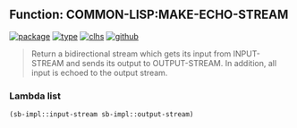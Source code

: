## Function: COMMON-LISP:MAKE-ECHO-STREAM
[![package](https://img.shields.io/badge/Package-COMMON--LISP-5f9ea0.svg?style=social&colorA=999999)](../) [![type](https://img.shields.io/badge/Type-Function-5f9ea0.svg?style=social&colorA=999999)](../#function) [![clhs](https://img.shields.io/badge/CLHS-MAKE--ECHO--STREAM-5f9ea0.svg?style=social&colorA=999999)](http://www.lispworks.com/documentation/HyperSpec/Body/f_mk_ech.htm) [![github](https://img.shields.io/badge/GitHub-View_the_source-5f9ea0.svg?style=social&colorA=999999&logo=github)](https://github.com/sbcl/sbcl/blob/master/src/code/stream.lisp/) 

> Return a bidirectional stream which gets its input from INPUT-STREAM and
> sends its output to OUTPUT-STREAM. In addition, all input is echoed to
> the output stream.

### Lambda list
```cl
(sb-impl::input-stream sb-impl::output-stream)
```

